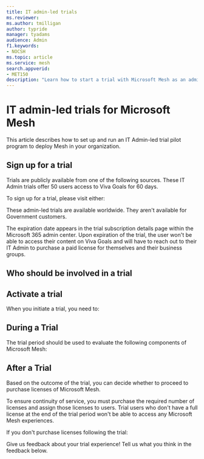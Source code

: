 ```yaml
---
title: IT admin-led trials
ms.reviewer: 
ms.author: tmilligan
author: typride
manager: tyadams
audience: Admin
f1.keywords:
- NOCSH
ms.topic: article
ms.service: mesh
search.appverid:
- MET150
description: "Learn how to start a trial with Microsoft Mesh as an admin."
---
```


# IT admin-led trials for Microsoft Mesh

This article describes how to set up and run an IT Admin-led trial pilot program to deploy Mesh in your organization.

## Sign up for a trial

Trials are publicly available from one of the following sources. These IT Admin trials offer 50 users access to Viva Goals for 60 days. 

To sign up for a trial, please visit either: 
<!---
- The [Microsoft Viva Goals homepage](https://www.microsoft.com/en-us/microsoft-viva/goals)
- The [Microsoft 365 admin center ](https://admin.microsoft.com/)
    - Sign in to the [Microsoft 365 admin center](https://admin.microsoft.com/). 
    - Go to **Billing** > **Purchase Services**. 
    - Scroll down to the **Add-ons** section. 
    - On the Microsoft Viva Goals tile, select **Details**. 
    - Select **Get free trial**. 
    - Follow the remaining wizard steps to confirm the trial. 

--->

These admin-led trials are available worldwide. They aren't available for Government customers.  

The expiration date appears in the trial subscription details page within the Microsoft 365 admin center. Upon expiration of the trial, the user won't be able to access their content on Viva Goals and will have to reach out to their IT Admin to purchase a paid license for themselves and their business groups. 

## Who should be involved in a trial

<!---
|Role  |Activity  |
|---------|---------|
|Microsoft 365 global admin or billing admin      |Activate the trial and assign licenses          |
|Business user      |Perform knowledge manager, topic contributor, and topic consumer roles          |
|Key OKR stakeholders      |Ensure users are creating OKRs and that business goals are realized. More about OKR stakeholder teams at [Define your team | Microsoft Learn](define-your-team.md)         |

--->

## Activate a trial

When you initiate a trial, you need to: 

<!---
- Assign licenses to the relevant users. 
- Inform the trial users to access Viva Goals by visiting https://goals.microsoft.com from their browser or by adding and opening the Viva Goals app on Microsoft Teams

> [!NOTE]
> If your users own a Viva Goals user-led license (self-serve trial), the user's license is automatically reactivated upon assigning them a license from your admin-led trial. If they are an Org Owner, all their trial tenant data is retained if the admin-led trial is assigned within the 90-day data retention period and your users can continue using Viva Goals. When the admin-led trial is converted to a paid subscription, the self-serve trial org mentioned in the scenario above stays active with all the data retained unless canceled by the user/admin. Or if an admin-led trial license is assigned after the 90-day data retention period, post which the Organization's data is deleted.
--->

## During a Trial

The trial period should be used to evaluate the following components of Microsoft Mesh: 

<!---

- The Objective and Key Results capabilities used to set goals, align teams and track progress  
- The ability of Viva Goals to work within the flow of work, including integrations into [Microsoft Teams](ms-teams-integration.md) and [other Microsoft or partner solution integrations](integrations-overview.md)

For more adoption and deployment resources, visit our Adoption page at [Viva Goals – Microsoft Adoption](https://adoption.microsoft.com/en-us/viva/goals/).  

For Best practices and guidance on running a successful trial, check out our [Trial Checklist](trials-checklist.md).
--->

## After a Trial

Based on the outcome of the trial, you can decide whether to proceed to purchase licenses of Microsoft Mesh. 

To ensure continuity of service, you must purchase the required number of licenses and assign those licenses to users. Trial users who don't have a full license at the end of the trial period won't be able to access any Microsoft Mesh experiences. 

If you don't purchase licenses following the trial: 

<!---
- Users will no longer be able to access Goals  
- The Organization Owner, Organization Admin or any other regular user can assign the ownership of OKRs, Dashboards and integrations to other licensed users 
- Orgs whose Org Owners are trial users will be deactivated after the trials expire and the orgs are deleted in 30 days. 
--->

Give us feedback about your trial experience! Tell us what you think in the feedback below.